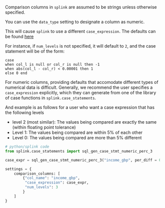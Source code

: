 Comparison columns in `splink` are assumed to be strings unless otherwise specified.

You can use the `data_type` setting to designate a column as numeric.

This will cause `splink` to use a different `case_expression`.  The defaults can be found [here](https://github.com/moj-analytical-services/splink/blob/d1125df09def0c9c9b41adc2d4fc98e94fdf8aa0/splink/settings.py#L40)

For instance, if `num_levels` is not specified, it will default to `2`, and the case statement will be of the form:

```
case
when col_l is null or col_r is null then -1
when abs(col_l - col_r) < 0.00001 then 1
else 0 end
```

For numeric columns, providing defaults that accomodate different types of numerical data is difficult.  Generally, we recommend the user specifies a `case_expression` explicitly, which they can generate from one of the library of case functions in `splink.case_statements`.

And example is as follows for a user who want a case expression that has the following levels
- level 2 (most similar):  The values being compared are exactly the same (within floating point tolerance)
- Level 1: The values being compared are within 5% of each other
- Level 0: The values being compared are more than 5% different


```python
# python/splink code
from splink.case_statements import sql_gen_case_stmt_numeric_perc_3

case_expr = sql_gen_case_stmt_numeric_perc_3("income_gbp", per_diff = 0.05)

settings = {
    comparison_columns: [
        {"col_name": "income_gbp",
         "case_expression": case_expr,
         "num_levels": 3
        }
    ]
}
```